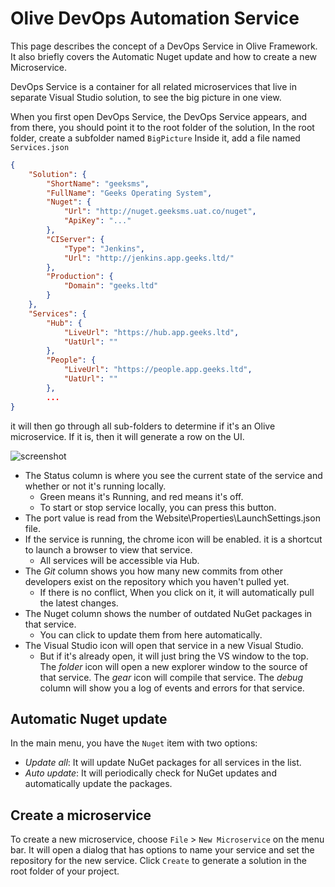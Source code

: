 # Olive DevOps Automation Service

This page describes the concept of a DevOps Service in Olive Framework. It also briefly covers the Automatic Nuget update and how to create a new Microservice.

DevOps Service is a container for all related microservices that live in separate Visual Studio solution, to see the big picture in one view.

When you first open DevOps Service, the DevOps Service appears, and from there, you should point it to the root folder of the solution, In the root folder, create a subfolder named `BigPicture`
Inside it, add a file named `Services.json`

```json
{
    "Solution": {
        "ShortName": "geeksms",
        "FullName": "Geeks Operating System",		
        "Nuget": {
            "Url": "http://nuget.geeksms.uat.co/nuget",
            "ApiKey": "..."			
        },
		"CIServer": {
		    "Type": "Jenkins",
		    "Url": "http://jenkins.app.geeks.ltd/"
		},
		"Production": {
		    "Domain": "geeks.ltd"
		}
    },
    "Services": {
        "Hub": {
            "LiveUrl": "https://hub.app.geeks.ltd",
            "UatUrl": ""
        },
        "People": {
            "LiveUrl": "https://people.app.geeks.ltd",
            "UatUrl": ""
        }, 
        ...
}
```
it will then go through all sub-folders to determine if it's an Olive microservice. If it is, then it will generate a row on the UI.

![screenshot](https://github.com/AliBayatGH/Olive.Microservice.Explorer/blob/master/Resources/Screenshot.JPG)
 
- The Status column is where you see the current state of the service and whether or not it's running locally. 
   - Green means it's Running, and red means it's off.
   - To start or stop service locally, you can press this button.
- The port value is read from the Website\Properties\LaunchSettings.json file. 
- If the service is running, the chrome icon will be enabled. it is a shortcut to launch a browser to view that service.
  - All services will be accessible via Hub.
- The *Git* column shows you how many new commits from other developers exist on the repository which you haven't pulled yet.
  - If there is no conflict, When you click on it, it will automatically pull the latest changes. 
- The Nuget column shows the number of outdated NuGet packages in that service.
  - You can click to update them from here automatically.
- The Visual Studio icon will open that service in a new Visual Studio.
  - But if it's already open, it will just bring the VS window to the top.
The *folder* icon will open a new explorer window to the source of that service.
The *gear* icon will compile that service.
The *debug* column will show you a log of events and errors for that service.
## Automatic Nuget update
In the main menu, you have the `Nuget` item with two options:
- *Update all*: It will update NuGet packages for all services in the list.
- *Auto update*: It will periodically check for NuGet updates and automatically update the packages.
## Create a microservice
To create a new microservice, choose `File` > `New Microservice`  on the menu bar. It will open a dialog that has options to name your service and set the repository for the new service.
Click `Create` to generate a solution in the root folder of your project.
